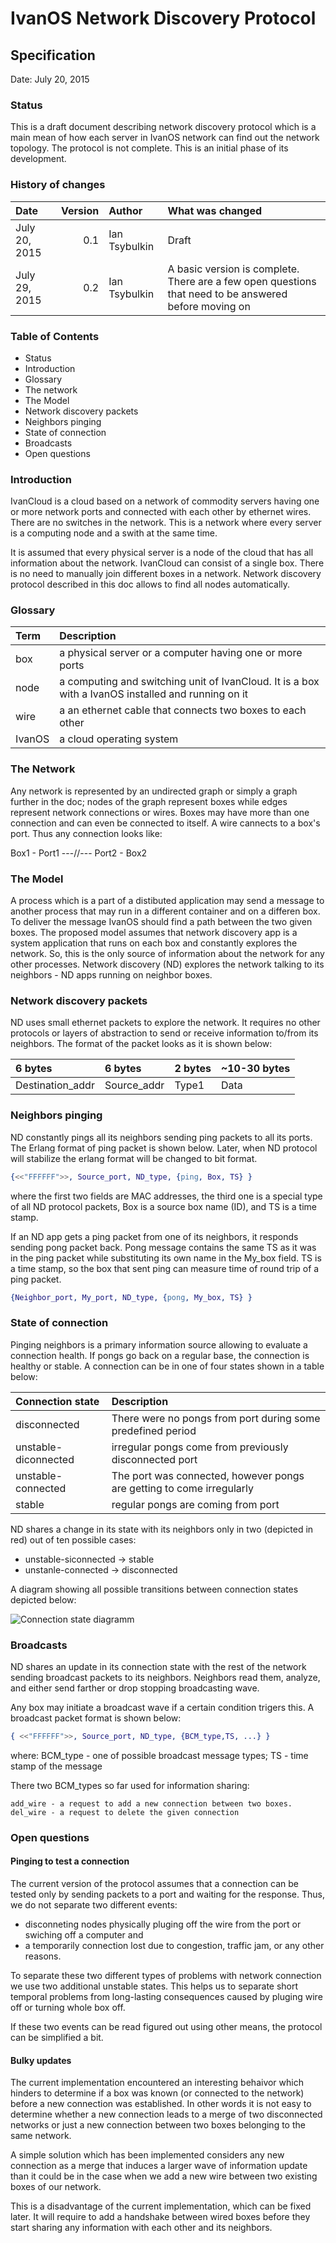 # IvanOS Network Discovery Protocol
## Specification

Date: July 20, 2015

### Status
This is a draft document describing network discovery protocol which is a main 
mean of how each server in IvanOS network can find out the network topology.
The protocol is not complete. This is an initial phase of its development.


### History of changes

| Date 			| Version	| Author		| What was changed	|
|:--------------|----------:|:--------------|:------------------|		
| July 20, 2015	| 0.1 		| Ian Tsybulkin	| Draft 			|
| July 29, 2015 | 0.2 		| Ian Tsybulkin | A basic version is complete. There are a few open questions that need to be answered before moving on |


### Table of Contents

- Status
- Introduction
- Glossary
- The network
- The Model
- Network discovery packets
- Neighbors pinging
- State of connection
- Broadcasts
- Open questions


### Introduction

IvanCloud is a cloud based on a network of commodity servers having one or more network ports
and connected with each other by ethernet wires. There are no switches in the network. This is
a network where every server is a computing node and a swith at the same time.

It is assumed that every physical server is a node of the cloud that has all information about
the network. IvanCloud can consist of a single box. There is no need to manually join different
boxes in a network. Network discovery protocol described in this doc allows to find all nodes
automatically.


### Glossary

| Term  | Description |
|:------|:-------|
|box 		| a physical server or a computer having one or more ports |
|node 		| a computing and switching unit of IvanCloud. It is a box with a IvanOS installed and running on it |
|wire 		| a an ethernet cable that connects two boxes to each other |
|IvanOS 	| a cloud operating system |



### The Network

Any network is represented by an undirected graph or simply a graph further in the doc;
nodes of the graph represent boxes while edges represent network connections or wires.
Boxes may have more than one connection and can even be connected to itself.
A wire cannects to a box's port. Thus any connection looks like:

Box1 - Port1 ---//--- Port2 - Box2



### The Model

A process which is a part of a distibuted application may send a message to another process
that may run in a different container  and on a differen box. To deliver the message IvanOS
should find a path between the two given boxes. The proposed model assumes that 
network discovery app is a system application that runs on each box and constantly explores the network.
So, this is the only source of information about the network for any other processes.
Network discovery (ND) explores the network talking to its neighbors - ND apps running on
neighbor boxes.


### Network discovery packets

ND uses small ethernet packets to explore the network. It requires no other protocols or layers
of abstraction to send or receive information to/from its neighbors. 
The format of the packet looks as it is shown below:

| 6 bytes			| 6 bytes			| 2 bytes	| ~10-30 bytes	 |
|:------------------|:------------------|:----------|:---------------|
| Destination_addr	| Source_addr 		| Type1		| Data 			 |



### Neighbors pinging

ND constantly pings all its neighbors sending ping packets to all its ports.
The Erlang format of ping packet is shown below. Later, when ND protocol 
will stabilize the erlang format will be changed to bit format.

```Erlang
{<<"FFFFFF">>, Source_port, ND_type, {ping, Box, TS} }

```

where the first two fields are MAC addresses, the third one is a special type of all ND protocol packets,
Box is a source box name (ID), and TS is a time stamp.

If an ND app gets a ping packet from one of its neighbors, it responds sending pong packet back.
Pong message contains the same TS as it was in the ping packet while substituting its own 
name in the My_box field. TS is a time stamp, so the box that sent ping can measure time of
round trip of a ping packet.


```Erlang
{Neighbor_port, My_port, ND_type, {pong, My_box, TS} } 

```


### State of connection

Pinging neighbors is a primary information source allowing to evaluate a connection health. 
If pongs go back on a regular base, the connection is healthy or stable.
A connection can be in one of four states shown in a table below:


| Connection state	| Description 				|
|:------------------|:--------------------------|
| disconnected  	| There were no pongs from port during some predefined period |
| unstable-diconnected | irregular pongs come from previously disconnected port |
| unstable-connected | The port was connected, however pongs are getting to come irregularly |
| stable 			| regular pongs are coming from port |


ND shares a change in its state with its neighbors only in two (depicted in red) out of ten possible cases:

- unstable-siconnected  ->  stable
- unstanle-connected    ->  disconnected

A diagram showing all possible transitions between connection states depicted below:

![Connection state diagramm](https://github.com/tsybulkin/discovery/blob/master/docs/connection_states_diagram/connection_states_diagram.001.jpg)



### Broadcasts

ND shares an update in its connection state with the rest of the network sending
broadcast packets to its neighbors. Neighbors read them, analyze, and either send farther or
drop stopping broadcasting wave.

Any box may initiate a broadcast wave if a certain condition trigers this.
A broadcast packet format is shown below:

```Erlang 
{ <<"FFFFFF">>, Source_port, ND_type, {BCM_type,TS, ...} }
```

where: 
BCM_type - one of possible broadcast message types;
TS - time stamp of the message

There two BCM_types so far used for information sharing:

	add_wire - a request to add a new connection between two boxes. 
	del_wire - a request to delete the given connection


### Open questions

#### Pinging to test a connection
The current version of the protocol assumes that a connection can be tested
only by sending packets to a port and waiting for the response. Thus,
we do not separate two different events:
- disconneting nodes physically pluging off the wire from the port or swiching off
 a computer and
- a temporarily connection lost due to congestion, traffic jam, or any other reasons.

To separate these two different types of problems with network connection we use two additional
unstable states. This helps us to separate short temporal problems from long-lasting 
consequences caused by pluging wire off or turning whole box off. 

If these two events can be read figured out using other means, the protocol can be simplified a bit.

#### Bulky updates
The current implementation encountered an interesting behaivor which hinders to determine
if a box was known (or connected to the network) before a new connection was established.
In other words it is not easy to determine whether a new connection leads to a merge of two
disconnected networks or just a new connection between two boxes belonging to the same network.

A simple solution which has been implemented considers any new connection as a merge that induces a larger wave of information update than it could be in the case when we add a new wire between two
existing boxes of our network.

This is a disadvantage of the current implementation, which can be fixed later. It will require
to add a handshake between wired boxes before they start sharing any information with each other and its neighbors.






